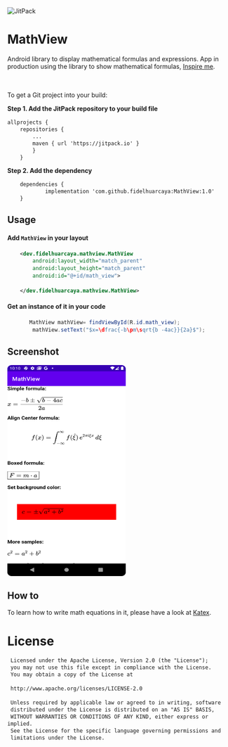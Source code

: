 <img alt="JitPack" src="https://img.shields.io/jitpack/version/com.github.fidelhuarcaya/MathView?color=gree&label=MathView&logoColor=green">

**<h1 >MathView</h1>**
Android library to display mathematical formulas and expressions.
App in production using the library to show mathematical formulas, [Inspire me](https://play.google.com/store/apps/details?id=com.alphaneo.izimath).

<br><br>To get a Git project into your build:

**Step 1. Add the JitPack repository to your build file**

```
allprojects {
	repositories {
		...
		maven { url 'https://jitpack.io' }
		}
	}
```


**Step 2. Add the dependency**
```
	dependencies {
	        implementation 'com.github.fidelhuarcaya:MathView:1.0'
	}
```



## Usage

#### Add `MathView` in your layout

```xml
    <dev.fidelhuarcaya.mathview.MathView
        android:layout_width="match_parent"
        android:layout_height="match_parent"
        android:id="@+id/math_view">

    </dev.fidelhuarcaya.mathview.MathView>
```

#### Get an instance of it in your code
```java
       MathView mathView= findViewById(R.id.math_view);
        mathView.setText("$x=\dfrac{-b\pm\sqrt{b -4ac}}{2a}$");
```

## Screenshot
<img src="screens/img.png" width="270px" height="480px" />

## How to

To learn how to write math equations in it, please have a look at [Katex](https://katex.org/l).



License
=======
     
     Licensed under the Apache License, Version 2.0 (the "License");
     you may not use this file except in compliance with the License.
     You may obtain a copy of the License at

     http://www.apache.org/licenses/LICENSE-2.0

     Unless required by applicable law or agreed to in writing, software
     distributed under the License is distributed on an "AS IS" BASIS,
     WITHOUT WARRANTIES OR CONDITIONS OF ANY KIND, either express or implied.
     See the License for the specific language governing permissions and
     limitations under the License.
